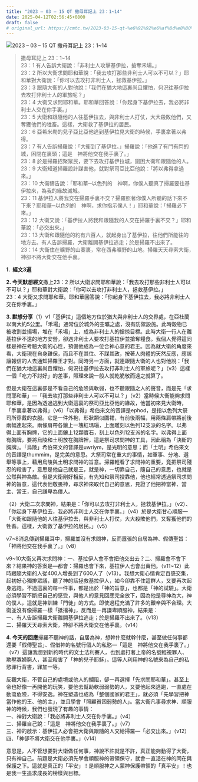 ```yaml
---
title: "2023 – 03 – 15 QT 撒母耳記上 23：1~14"
date: 2025-04-12T02:56:45+0800
draft: false
# original_url: https://cmtc.tw/2023-03-15-qt-%e6%92%92%e6%af%8d%e8%80%b3%e8%a8%98%e4%b8%8a-23%ef%bc%9a114
---
```


![2023 – 03 – 15 QT 撒母耳記上 23：1\~14](/images/qt.jpg  "2023 – 03 – 15 QT 撒母耳記上 23：1\~14")

> 撒母耳記上 23：1\~14  
> 23：1 有人告訴大衛說：「非利士人攻擊基伊拉，搶奪禾場。」  
> 23：2 所以大衛求問耶和華說：「我去攻打那些非利士人可以不可以？」耶和華對大衛說：「你可以去攻打非利士人，拯救基伊拉。」  
> 23：3 跟隨大衛的人對他說：「我們在猶大地這裏尚且懼怕，何況往基伊拉去攻打非利士人的軍旅呢？」  
> 23：4 大衛又求問耶和華。耶和華回答說：「你起身下基伊拉去，我必將非利士人交在你手裏。」  
> 23：5 大衛和跟隨他的人往基伊拉去，與非利士人打仗，大大殺敗他們，又奪獲他們的牲畜。這樣，大衛救了基伊拉的居民。  
> 23：6 亞希米勒的兒子亞比亞他逃到基伊拉見大衛的時候，手裏拿著以弗得。  
> 23：7 有人告訴掃羅說：「大衛到了基伊拉。」掃羅說：「他進了有門有閂的城，困閉在裏頭；這是　神將他交在我手裏了。」  
> 23：8 於是掃羅招聚眾民，要下去攻打基伊拉城，圍困大衛和跟隨他的人。  
> 23：9 大衛知道掃羅設計謀害他，就對祭司亞比亞他說：「將以弗得拿過來。」  
> 23：10 大衛禱告說：「耶和華─以色列的　神啊，你僕人聽真了掃羅要往基伊拉來，為我的緣故滅城。  
> 23：11 基伊拉人將我交在掃羅手裏不交？掃羅照著你僕人所聽的話下來不下來？耶和華─以色列的　神啊，求你指示僕人！」耶和華說：「掃羅必下來。」  
> 23：12 大衛又說：「基伊拉人將我和跟隨我的人交在掃羅手裏不交？」耶和華說：「必交出來。」  
> 23：13 大衛和跟隨他的約有六百人，就起身出了基伊拉，往他們所能往的地方去。有人告訴掃羅，大衛離開基伊拉逃走；於是掃羅不出來了。  
> 23：14 大衛住在曠野的山寨裏，常在西弗曠野的山地。掃羅天天尋索大衛，　神卻不將大衛交在他手裏。

**1.  經文3遍**

**2. 今天默想經文**撒上23：2 所以大衛求問耶和華說：「我去攻打那些非利士人可以不可以？」耶和華對大衛說：「你可以去攻打非利士人，拯救基伊拉。」  
23：4 大衛又求問耶和華。耶和華回答說：「你起身下基伊拉去，我必將非利士人交在你手裏。」

**3. 默想分享**（1）v1「基伊拉」這個地方位於猶大與非利士人的交界處，在亞杜蘭以南大約5公里。「禾場」通常位於城外的空曠之處，沒有防禦設施。此時穀物已被收割並揚場，堆在「禾場」上，成為非利士人的搶掠目標。此時大衛一行人在離基拉伊不遠的地方安營，卻遇非利士人要攻打基拉伊並搶奪糧食。我個人覺得這同樣是神在考驗大衛的心性，預備他成為一位合神心意的君王。因為就大衛的角度來看，大衛現在自身難保，而且不在其位、不謀其政，按著人肉體的天然反應，應該讓報信的人去通知掃羅王才對。同時另一方面，就連跟隨大衛的人也對他說：「我們在猶大地這裏尚且懼怕，何況往基伊拉去攻打非利士人的軍旅呢？」（v3）這樣一個「吃力不討好」的差事，照理來說一般人就乾脆敬而遠之就算了。

但是大衛在這裏卻是不看自己的危險與軟弱，也不聽跟隨之人的聲音，而是先「求問耶和華」—「我去攻打那些非利士人可以不可以？」（v2）當時候大衛能夠求問耶和華，是因為透過逃到大衛這裏的祭司亞比亞他的緣故，他當初來見大衛時，「手裏拿著以弗得」（v6）「以弗得」希伯來文的音譯是ephod，是指以色列大祭司所穿戴的衣服。它是一件外袍，形狀類似圍裙，有前後兩幅，用兩條肩帶將前後兩幅連起來。兩條肩帶各鑲上一塊紅瑪瑙，上面雕刻以色列12支派的名字。以弗得上面有胸牌，它的上面鑲上12顆寶石，刻上以色列12支派的名字。以弗得上面有胸牌，要將烏陵和土明放在胸牌裡，這是祭司求問神的工具，因此稱為「決斷的胸牌」。「烏陵」希伯來文的音譯是uwriym，是光明的意思；而「土明」希伯來文的音譯是thummim，是完美的意思。大祭司常在重大的事情，如軍事、分地、選舉等事上，藉用烏陵與土明求問神的旨意。掃羅輕看了求問神的重要，竟把祭司殘忍的殺害了，意思是他自己就是王，就是神，一切靠自己，隨自己的意思，也就是公然與神為敵。但是大衛剛好相反，有先知和祭司投靠他，他也經常透過祭司求問神的旨意，這代表他敬畏神，尋求神來取代自己的意思，見證了他把神當神、當主、當王，自己謙卑為僕人。

（2）大衛二次求問神，結果是：「你可以去攻打非利士人，拯救基伊拉。」（v2）、「你起身下基伊拉去，我必將非利士人交在你手裏。」（v4）於是大衛甘心順服—「大衛和跟隨他的人往基伊拉去，與非利士人打仗，大大殺敗他們，又奪獲他們的牲畜。這樣，大衛救了基伊拉的居民。」（v5）

v7\~8消息傳到掃羅耳中，掃羅並沒有求問神，反而囂張的自居為神、假傳聖旨：「神將他交在我手裏了。」（v8）

v9\~10大衛又再次求問神：一、基拉伊人會不會把他交出去？二、掃羅會不會下來？結果神的答案是—都會：掃羅也會下來，基拉伊人也會出賣他。（v11\~12）此時跟隨大衛的人從400人增長到了600人了（v13）。我想大衛心情肯定百感交集，起初好心獨排眾議，聽了神的話拯救基拉伊人，如今卻靠不住這群人，又要再次起身逃跑。不過這裏的每一件事，都是出於「神的旨意」，也都是「神的試驗」。大衛必須學習不斷把自己的感受，與他人的意見回應完全放下，因為他是尊神為大，神的僕人，這就是神訓練「門徒」的方式。即使過程充滿了許多的艱辛與不合理。大衛並沒有像掃羅一樣「抵擋神」，反而是一再謙卑順服神，結果是：  
一、有人告訴掃羅大衛離開基伊拉逃走；於是掃羅不出來了。（v13）  
二、掃羅天天尋索大衛，神卻不將大衛交在他手裏。（v14）

**4. 今天的回應**掃羅不聽神的話，自居為神，想幹什麼就幹什麼，甚至做任何事都還要「假傳聖旨」、假借神的名號行個人的私慾—「這是　神將他交在我手裏了。」（v7）這讓我想到新約時代的文士法利賽人，也到處打著上帝的名號輕視罪人、欺壓寡婦窮人，甚至殺害了「神的兒子耶穌」。這等人利用神的名號來為自己的私慾罪行背書，罪加一等。

反觀大衛，不管自己的處境或他人的攔阻，卻一再選擇「先求問耶和華」。甚至上帝也好像一再開他的玩笑，要他去幫助軟弱弱勢的人，又要他起來逃跑，一直處在動蕩危險，不得安逸。神在塑造也成為「整個國家的君王」，就必須「先學習把神當作他的王、他的主」，並且學會「照顧貧困弱勢的人」。當大衛凡事尋求神、順服神的時候，我們也發現了有趣的事情：  
一、神對大衛說：「我必將非利士人交在你手裏。」（v4）  
二、掃羅自己說：「這是　神將他交在我手裏了。」（v7）  
三、神的啟示：基伊拉人必會把大衛與跟隨的人交給掃羅—「必交出來。」（v12）  
四、「神卻不將大衛交在他手裏。」（v14）

意思是，人不管想要對大衛做任何事，神說不許就是不許，真正能夠動得了大衛，只有神自己。前題是大衛必須先學會順服神的帶領保守，就會一直活在神的同在與保護之下。這就是真正的「平安」！是順服神之人蒙神保護帶領的「真平安」！也是我一生追求成長的榜樣與目標。
